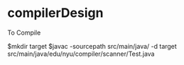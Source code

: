 # compilerDesign

To Compile

$mkdir target
$javac -sourcepath src/main/java/ -d target src/main/java/edu/nyu/compiler/scanner/Test.java 